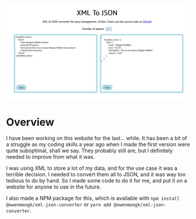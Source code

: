 ![](main.png)

# Overview

I have been working on this website for the last... while. It has been a bit of a struggle as my coding skills a year ago when I made the first version were quite suboptimal, shall we say. They probably still are, but I definitely needed to improve from what it was.

I was using XML to store a lot of my data, and for the use case it was a terrible decision. I needed to convert them all to JSON, and it was way too tedious to do by hand. So I made some code to do it for me, and put it on a website for anyone to use in the future.

I also made a NPM package for this, which is available with `npm install @owenmoogk/xml-json-converter` or `yarn add @owenmoogk/xml-json-converter`.